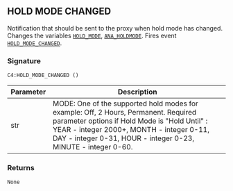 ## HOLD MODE CHANGED

Notification that should be sent to the proxy when hold mode has changed. Changes the variables [`HOLD_MODE`][1], [`ANA_HOLDMODE`][2]. Fires event [`HOLD_MODE_CHANGED`][3].


### Signature

`C4:HOLD_MODE_CHANGED ()` 


| Parameter | Description |
| --- | --- |
| str | MODE: One of the supported hold modes for example: Off, 2 Hours, Permanent. Required parameter options if Hold Mode is "Hold Until" : YEAR - integer 2000+,  MONTH - integer 0-11,  DAY - integer 0-31,  HOUR - integer 0-23, MINUTE - integer 0-60. |



### Returns

`None`


[1]:	https://control4.github.io/docs-driverworks-proxyprotocol/#thermostat-proxy-variables
[2]:	https://control4.github.io/docs-driverworks-proxyprotocol/#thermostat-proxy-variables
[3]:	https://control4.github.io/docs-driverworks-proxyprotocol/#thermostat-proxy-variables
